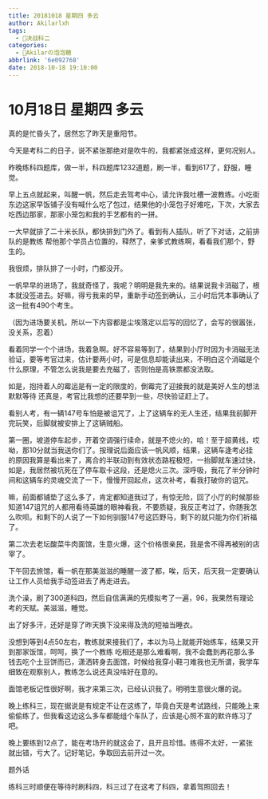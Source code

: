 ```yaml
---
title: 20181018 星期四 多云
author: Akilarlxh
tags:
  - 🚖决战科二
categories:
  - 🍬Akilarの泡泡糖
abbrlink: '6e092768'
date: 2018-10-18 19:10:00
---
```

# 10月18日 星期四 多云

真的是忙昏头了，居然忘了昨天是重阳节。

今天是考科二的日子，说不紧张那绝对是吹牛的，我都紧张成这样，更何况别人。

昨晚练科四题库，做一半，科四题库1232道题，刷一半，看到617了，舒服，睡觉。

早上五点就起来，叫醒一帆，然后走去驾考中心，请允许我吐槽一波教练。小吃街东边这家早饭铺子没有喊什么吃了包过，结果他的小笼包子好难吃，下次，大家去吃西边那家，那家小笼包和我的手艺都有的一拼。

一大早就排了二十米长队，都快排到门外了。看到有人插队，听了下对话，之前排队的是教练 帮他那个学员占位置的，释然了，亲爹式教练啊，看看我们那个，野生的。

我很烦，排队排了一小时，门都没开。

一帆早早的进场了，我就奇怪了，我呢？明明是我先来的。结果说我卡消磁了，根本就没签进去。好嘛，得亏我来的早，重新手动签到确认，三小时后凭本事确认了这一批有490个考生。

（因为进场要关机，所以一下内容都是尘埃落定以后写的回忆了，会写的很嚣张，没关系，忍着）

看着同学一个个进场，我着急啊。好不容易等到了，结果到小厅时因为卡消磁无法验证，要等考官过来，估计要两小时，可是信息却能读出来，不明白这个消磁是个什么原理，不管怎么说我是要去充磁了，否则怕是高铁票都没法取。

如是，抱持着人的霉运是有一定的限度的，倒霉完了迎接我的就是美好人生的想法默默等待 还真是，考官比我想的还要早到一些，尽快验证赶上了。

看别人考，有一辆147号车怕是被诅咒了，上了这辆车的无人生还，结果我前脚开完玩笑，后脚就被安排上了这辆贼船。

第一圈，坡道停车起步，开着空调强行续命，就是不熄火的，哈！至于超黄线，哎呦，那10分就当我送你们了。按理说后面应该一帆风顺，结果，这辆车逢考必挂的原因我算是看出来了，离合的半联动到有效状态路程极短，一抬脚就车速过快，如是，我居然被坑死在了停车取卡这段，还是熄火三次。深呼吸，我花了半分钟时间和这辆车的灵魂交流了一下，慢慢开回起点，这次补考，看我打破你的诅咒。

嘛，前面都铺垫了这么多了，肯定都知道我过了，有惊无险，回了小厅的时候那些知道147诅咒的人都用看待英雄的眼神看我，不要质疑，我反正考过了，你随我怎么吹呗。和剩下的人说了一下如何驯服147号这匹野马，剩下的就只能为你们祈福了。

第二次去老坛酸菜牛肉面馆，生意火爆，这个价格很亲民，我是舍不得再被别的店宰了。

下午回去旅馆，看一帆在那美滋滋的睡醒一波了都，唉，后天，后天我一定要确认让工作人员给我手动签进去了再走进去。

洗个澡，刷了300道科四，然后自信满满的先模拟考了一遍，96，我果然有理论考的天赋。美滋滋，睡觉。

出了好多汗，还好是穿了昨天换下没来得及洗的短袖当睡衣。

没想到等到4点50左右，教练就来接我们了，本以为马上就能开始练车，结果又开到那家饭馆，呵呵，换了一个教练 吃相还是那么难看啊，我不会蠢到再花那么多钱去吃个土豆饼而已，潇洒转身去面馆，时候给我穿小鞋刁难我也无所谓，我学车细致在观察别人，教练怎么说还真没啥好在意的。

面馆老板记性很好啊，我才来第三次，已经认识我了。明明生意很火爆的说。

晚上练科三，现在据说是有规定不让在这练了，毕竟白天是考试路线，只能晚上来偷偷练了。但我看这边这么多车都能组个车队了，应该是心照不宣的默许练习了吧。

晚上要练到12点了，能在考场开的就这会了，且开且珍惜。练得不太好，一紧张就出错，亏大了。记好笔记，争取回去前开过一次。

题外话

练科三时顺便在等待时刷科四，科三过了在这考了科四，拿着驾照回去！
